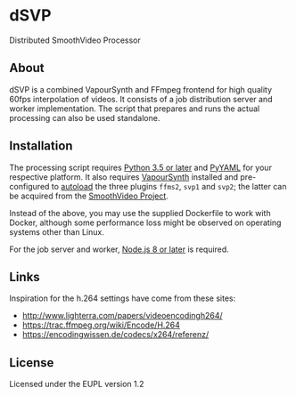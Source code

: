 
# dSVP

Distributed SmoothVideo Processor

## About

dSVP is a combined VapourSynth and FFmpeg frontend for high quality 60fps
interpolation of videos. It consists of a job distribution server and worker
implementation. The script that prepares and runs the actual processing can also
be used standalone.

## Installation

The processing script requires [Python 3.5 or later](https://www.python.org/downloads/)
and [PyYAML](https://pypi.python.org/pypi/PyYAML) for your respective platform.
It also requires [VapourSynth](http://www.vapoursynth.com/doc/) installed and
pre-configured to [autoload](http://www.vapoursynth.com/doc/autoloading.html)
the three plugins `ffms2`, `svp1` and `svp2`; the latter can be acquired from
the [SmoothVideo Project](https://www.svp-team.com/wiki/Manual:SVPflow).

Instead of the above, you may use the supplied Dockerfile to work with Docker,
although some performance loss might be observed on operating systems other than
Linux.

For the job server and worker, [Node.js 8 or later](https://nodejs.org/) is
required.

## Links

Inspiration for the h.264 settings have come from these sites:

* http://www.lighterra.com/papers/videoencodingh264/
* https://trac.ffmpeg.org/wiki/Encode/H.264
* https://encodingwissen.de/codecs/x264/referenz/

## License

Licensed under the EUPL version 1.2
